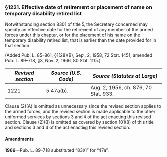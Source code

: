 ### §1221. Effective date of retirement or placement of name on temporary disability retired list ###

Notwithstanding section 8301 of title 5, the Secretary concerned may specify an effective date for the retirement of any member of the armed forces under this chapter, or for the placement of his name on the temporary disability retired list, that is earlier than the date provided for in that section.

(Added Pub. L. 85–861, §1(28)(B), Sept. 2, 1958, 72 Stat. 1451; amended Pub. L. 89–718, §3, Nov. 2, 1966, 80 Stat. 1115.)

|*Revised section*|*Source (U.S. Code)*|    *Source (Statutes at Large)*    |
|-----------------|--------------------|------------------------------------|
|      1221       |     5:47a(b).      |Aug. 2, 1956, ch. 876, 70 Stat. 933.|

Clause (2)(A) is omitted as unnecessary since the revised section applies to the armed forces, and the revised section is made applicable to the other uniformed services by sections 3 and 4 of the act enacting this revised section. Clause (2)(B) is omitted as covered by section 101(8) of this title and sections 3 and 4 of the act enacting this revised section.

#### Amendments ####

**1966**—Pub. L. 89–718 substituted “8301” for “47a”.